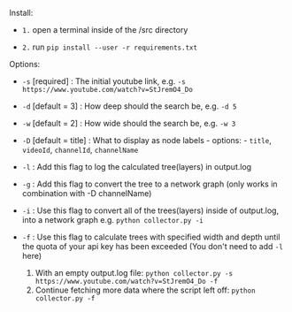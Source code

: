 Install:

- `1.` open a terminal inside of the /src directory

- `2.` run `pip install --user -r requirements.txt`


Options:

- `-s` [required] : The initial youtube link, e.g. `-s https://www.youtube.com/watch?v=StJremO4_Do`

- `-d` [default = 3] : How deep should the search be, e.g. `-d 5` 

- `-w` [default = 2] : How wide should the search be, e.g. `-w 3`

- `-D` [default = title] : What to display as node labels - options: - `title`, `videoId`, `channelId`, `channelName`

- `-l` : Add this flag to log the calculated tree(layers) in output.log 

- `-g` : Add this flag to convert the tree to a network graph (only works in combination with -D channelName)

- `-i` : Use this flag to convert all of the trees(layers) inside of output.log, into a network graph e.g. `python collector.py -i`

- `-f` : Use this flag to calculate trees with specified width and depth until the quota of your api key has been exceeded (You don't need to add `-l` here)
    1. With an empty output.log file: `python collector.py -s https://www.youtube.com/watch?v=StJremO4_Do -f`
    2. Continue fetching more data where the script left off: `python collector.py -f`